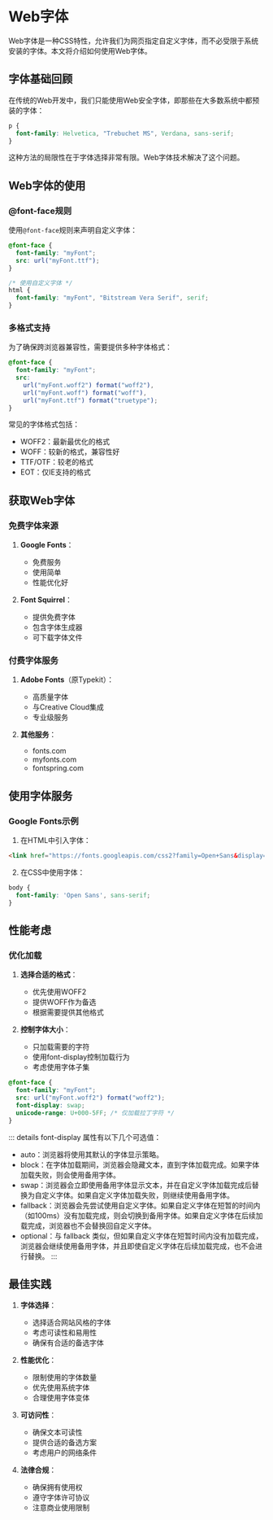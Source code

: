 # Web字体

Web字体是一种CSS特性，允许我们为网页指定自定义字体，而不必受限于系统安装的字体。本文将介绍如何使用Web字体。

## 字体基础回顾

在传统的Web开发中，我们只能使用Web安全字体，即那些在大多数系统中都预装的字体：

```css
p {
  font-family: Helvetica, "Trebuchet MS", Verdana, sans-serif;
}
```

这种方法的局限性在于字体选择非常有限。Web字体技术解决了这个问题。

## Web字体的使用

### @font-face规则

使用`@font-face`规则来声明自定义字体：

```css
@font-face {
  font-family: "myFont";
  src: url("myFont.ttf");
}

/* 使用自定义字体 */
html {
  font-family: "myFont", "Bitstream Vera Serif", serif;
}
```

### 多格式支持

为了确保跨浏览器兼容性，需要提供多种字体格式：

```css
@font-face {
  font-family: "myFont";
  src: 
    url("myFont.woff2") format("woff2"),
    url("myFont.woff") format("woff"),
    url("myFont.ttf") format("truetype");
}
```

常见的字体格式包括：
- WOFF2：最新最优化的格式
- WOFF：较新的格式，兼容性好
- TTF/OTF：较老的格式
- EOT：仅IE支持的格式

## 获取Web字体

### 免费字体来源

1. **Google Fonts**：
   - 免费服务
   - 使用简单
   - 性能优化好

2. **Font Squirrel**：
   - 提供免费字体
   - 包含字体生成器
   - 可下载字体文件

### 付费字体服务

1. **Adobe Fonts**（原Typekit）：
   - 高质量字体
   - 与Creative Cloud集成
   - 专业级服务

2. **其他服务**：
   - fonts.com
   - myfonts.com
   - fontspring.com

## 使用字体服务

### Google Fonts示例

1. 在HTML中引入字体：
```html
<link href="https://fonts.googleapis.com/css2?family=Open+Sans&display=swap" rel="stylesheet">
```

2. 在CSS中使用字体：
```css
body {
  font-family: 'Open Sans', sans-serif;
}
```

## 性能考虑

### 优化加载

1. **选择合适的格式**：
   - 优先使用WOFF2
   - 提供WOFF作为备选
   - 根据需要提供其他格式

2. **控制字体大小**：
   - 只加载需要的字符
   - 使用font-display控制加载行为
   - 考虑使用字体子集

```css
@font-face {
  font-family: "myFont";
  src: url("myFont.woff2") format("woff2");
  font-display: swap;
  unicode-range: U+000-5FF; /* 仅加载拉丁字符 */
}
```
::: details  font-display 属性有以下几个可选值：
- auto：浏览器将使用其默认的字体显示策略。
- block：在字体加载期间，浏览器会隐藏文本，直到字体加载完成。如果字体加载失败，则会使用备用字体。
- swap：浏览器会立即使用备用字体显示文本，并在自定义字体加载完成后替换为自定义字体。如果自定义字体加载失败，则继续使用备用字体。
- fallback：浏览器会先尝试使用自定义字体。如果自定义字体在短暂的时间内（如100ms）没有加载完成，则会切换到备用字体。如果自定义字体在后续加载完成，浏览器也不会替换回自定义字体。
- optional：与 fallback 类似，但如果自定义字体在短暂时间内没有加载完成，浏览器会继续使用备用字体，并且即使自定义字体在后续加载完成，也不会进行替换。
:::
## 最佳实践

1. **字体选择**：
   - 选择适合网站风格的字体
   - 考虑可读性和易用性
   - 确保有合适的备选字体

2. **性能优化**：
   - 限制使用的字体数量
   - 优先使用系统字体
   - 合理使用字体变体

3. **可访问性**：
   - 确保文本可读性
   - 提供合适的备选方案
   - 考虑用户的网络条件

4. **法律合规**：
   - 确保拥有使用权
   - 遵守字体许可协议
   - 注意商业使用限制